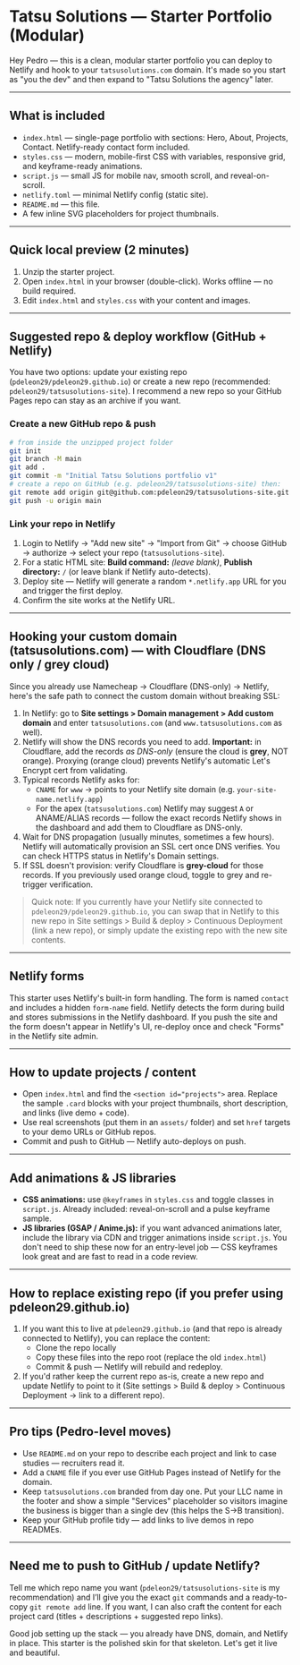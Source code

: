 # Tatsu Solutions — Starter Portfolio (Modular)

Hey Pedro — this is a clean, modular starter portfolio you can deploy to Netlify and hook to your `tatsusolutions.com` domain. It's made so you start as "you the dev" and then expand to "Tatsu Solutions the agency" later.

---

## What is included

- `index.html` — single-page portfolio with sections: Hero, About, Projects, Contact. Netlify-ready contact form included.
- `styles.css` — modern, mobile-first CSS with variables, responsive grid, and keyframe-ready animations.
- `script.js` — small JS for mobile nav, smooth scroll, and reveal-on-scroll.
- `netlify.toml` — minimal Netlify config (static site).
- `README.md` — this file.
- A few inline SVG placeholders for project thumbnails.

---

## Quick local preview (2 minutes)
1. Unzip the starter project.
2. Open `index.html` in your browser (double-click). Works offline — no build required.
3. Edit `index.html` and `styles.css` with your content and images.

---

## Suggested repo & deploy workflow (GitHub + Netlify)
You have two options: update your existing repo (`pdeleon29/pdeleon29.github.io`) or create a new repo (recommended: `pdeleon29/tatsusolutions-site`). I recommend a new repo so your GitHub Pages repo can stay as an archive if you want.

### Create a new GitHub repo & push
```bash
# from inside the unzipped project folder
git init
git branch -M main
git add .
git commit -m "Initial Tatsu Solutions portfolio v1"
# create a repo on GitHub (e.g. pdeleon29/tatsusolutions-site) then:
git remote add origin git@github.com:pdeleon29/tatsusolutions-site.git
git push -u origin main
```

### Link your repo in Netlify
1. Login to Netlify -> "Add new site" -> "Import from Git" -> choose GitHub -> authorize -> select your repo (`tatsusolutions-site`).
2. For a static HTML site: **Build command:** *(leave blank)*, **Publish directory:** `/` (or leave blank if Netlify auto-detects).
3. Deploy site — Netlify will generate a random `*.netlify.app` URL for you and trigger the first deploy.
4. Confirm the site works at the Netlify URL.

---

## Hooking your custom domain (tatsusolutions.com) — with Cloudflare (DNS only / grey cloud)
Since you already use Namecheap -> Cloudflare (DNS-only) -> Netlify, here's the safe path to connect the custom domain without breaking SSL:

1. In Netlify: go to **Site settings > Domain management > Add custom domain** and enter `tatsusolutions.com` (and `www.tatsusolutions.com` as well).
2. Netlify will show the DNS records you need to add. **Important:** in Cloudflare, add the records *as DNS-only* (ensure the cloud is **grey**, NOT orange). Proxying (orange cloud) prevents Netlify's automatic Let's Encrypt cert from validating.
3. Typical records Netlify asks for:
   - `CNAME` for `www` → points to your Netlify site domain (e.g. `your-site-name.netlify.app`)
   - For the apex (`tatsusolutions.com`) Netlify may suggest `A` or ANAME/ALIAS records — follow the exact records Netlify shows in the dashboard and add them to Cloudflare as DNS-only.
4. Wait for DNS propagation (usually minutes, sometimes a few hours). Netlify will automatically provision an SSL cert once DNS verifies. You can check HTTPS status in Netlify's Domain settings.
5. If SSL doesn't provision: verify Cloudflare is **grey-cloud** for those records. If you previously used orange cloud, toggle to grey and re-trigger verification.

> Quick note: If you currently have your Netlify site connected to `pdeleon29/pdeleon29.github.io`, you can swap that in Netlify to this new repo in Site settings > Build & deploy > Continuous Deployment (link a new repo), or simply update the existing repo with the new site contents.

---

## Netlify forms
This starter uses Netlify's built-in form handling. The form is named `contact` and includes a hidden `form-name` field. Netlify detects the form during build and stores submissions in the Netlify dashboard. If you push the site and the form doesn't appear in Netlify's UI, re-deploy once and check "Forms" in the Netlify site admin.

---

## How to update projects / content
- Open `index.html` and find the `<section id="projects">` area. Replace the sample `.card` blocks with your project thumbnails, short description, and links (live demo + code).
- Use real screenshots (put them in an `assets/` folder) and set `href` targets to your demo URLs or GitHub repos.
- Commit and push to GitHub — Netlify auto-deploys on push.

---

## Add animations & JS libraries
- **CSS animations:** use `@keyframes` in `styles.css` and toggle classes in `script.js`. Already included: reveal-on-scroll and a pulse keyframe sample.
- **JS libraries (GSAP / Anime.js):** if you want advanced animations later, include the library via CDN and trigger animations inside `script.js`. You don't need to ship these now for an entry-level job — CSS keyframes look great and are fast to read in a code review.

---

## How to replace existing repo (if you prefer using pdeleon29.github.io)
1. If you want this to live at `pdeleon29.github.io` (and that repo is already connected to Netlify), you can replace the content:
   - Clone the repo locally
   - Copy these files into the repo root (replace the old `index.html`)
   - Commit & push — Netlify will rebuild and redeploy.
2. If you'd rather keep the current repo as-is, create a new repo and update Netlify to point to it (Site settings > Build & deploy > Continuous Deployment -> link to a different repo).

---

## Pro tips (Pedro-level moves)
- Use `README.md` on your repo to describe each project and link to case studies — recruiters read it.
- Add a `CNAME` file if you ever use GitHub Pages instead of Netlify for the domain.
- Keep `tatsusolutions.com` branded from day one. Put your LLC name in the footer and show a simple "Services" placeholder so visitors imagine the business is bigger than a single dev (this helps the S→B transition).
- Keep your GitHub profile tidy — add links to live demos in repo READMEs.

---

## Need me to push to GitHub / update Netlify?
Tell me which repo name you want (`pdeleon29/tatsusolutions-site` is my recommendation) and I’ll give you the exact `git` commands and a ready-to-copy `git remote add` line. If you want, I can also craft the content for each project card (titles + descriptions + suggested repo links).

Good job setting up the stack — you already have DNS, domain, and Netlify in place. This starter is the polished skin for that skeleton. Let's get it live and beautiful.
